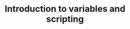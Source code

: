 ---
title: "Introduction to variables and scripting"
description: Introduction to variables and scripting.
weight: 6
draft: false
showDate: false
---